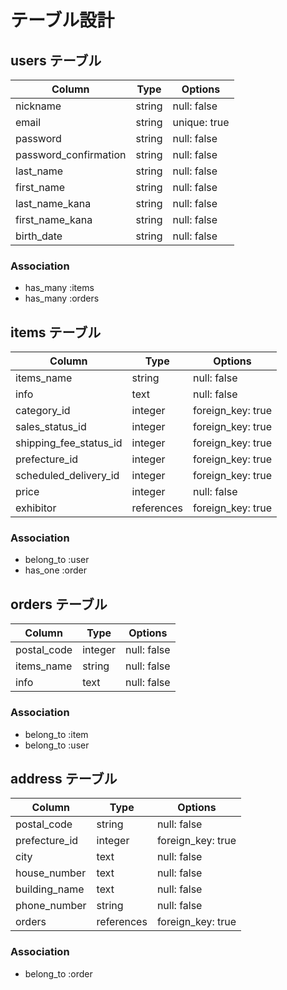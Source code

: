 # テーブル設計

## users テーブル

| Column                | Type   | Options      |
| --------------------- | ------ | ------------ |
| nickname              | string | null: false  |
| email                 | string | unique: true |
| password              | string | null: false  |
| password_confirmation | string | null: false  |
| last_name             | string | null: false  |
| first_name            | string | null: false  |
| last_name_kana        | string | null: false  |
| first_name_kana       | string | null: false  |
| birth_date            | string | null: false  |

### Association

- has_many :items
- has_many :orders

## items テーブル

| Column                 | Type       | Options           |
| ---------------------- | ---------- | ----------------- |
| items_name             | string     | null: false       |
| info                   | text       | null: false       |
| category_id            | integer    | foreign_key: true |
| sales_status_id        | integer    | foreign_key: true |
| shipping_fee_status_id | integer    | foreign_key: true |
| prefecture_id          | integer    | foreign_key: true |
| scheduled_delivery_id  | integer    | foreign_key: true |
| price                  | integer    | null: false       |
| exhibitor              | references | foreign_key: true |

### Association

- belong_to :user
- has_one :order

## orders テーブル

| Column                | Type    | Options     |
| --------------------- | ------- | ----------- |
| postal_code           | integer | null: false |
| items_name            | string  | null: false |
| info                  | text    | null: false |

### Association

- belong_to :item
- belong_to :user

## address テーブル

| Column                | Type       | Options           |
| --------------------- | ---------- | ----------------- |
| postal_code           | string     | null: false       |
| prefecture_id         | integer    | foreign_key: true |
| city                  | text       | null: false       |
| house_number          | text       | null: false       |
| building_name         | text       | null: false       |
| phone_number          | string     | null: false       |
| orders                | references | foreign_key: true |
### Association

- belong_to :order
